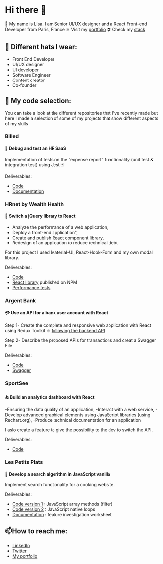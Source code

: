 # Hi there 👋
🦄 My name is Lisa. I am Senior UI/UX designer and a React Front-end Developer from Paris, France 
⚛️ Visit my [portfolio](https://www.lisafrontdev.com/)
🛠️ Check my [stack](https://stackshare.io/liloucode/my-stack)

## 🧢 Different hats I wear:
- Front End Developer
- UI/UX designer
- UI developer
- Software Engineer
- Content creator
- Co-founder
 
## 🔭 My code selection:
You can take a look at the different repositories that I've recently made but  here I made a selection of some of my projects that show different aspects of my skills

### Billed
#### 🐞 Debug and test an HR SaaS 
Implementation of tests on the “expense report” functionality (unit test & integration test) using Jest 🃏

Deliverables:
- [Code](https://github.com/LilouCode/LisaLox_9_29032022)
- [Documentation](https://quiver-unicorn-0a5.notion.site/Billed-a133da246e314764b094652af29c71db)

### HRnet by Wealth Health
#### 🚀 Switch a jQuery library to React
- Analyze the performance of a web application,
- Deploy a front-end application",
- Create and publish React component library,
- Redesign of an application to reduce technical debt

For this project I used Material-UI, React-Hook-Form and my own modal library.

Deliverables:
- [Code](https://github.com/LilouCode/lisalox_14_18072022)
- [React library](https://www.npmjs.com/package/liloucode-just-a-modal) published on NPM
- [Performance tests](https://quiver-unicorn-0a5.notion.site/HRnet-by-Wealth-Health-9754cc91cb9149e2aace6f346f1e8c3b)

### Argent Bank
#### 💳 Use an API for a bank user account with React
Step 1- Create the complete and responsive web application with React using Redux Toolkit ⚛️ [following the backend API](https://github.com/OpenClassrooms-Student-Center/Project-10-Bank-API)

Step 2- Describe the proposed APIs for transactions and creat a Swagger File

Deliverables:
- [Code](https://github.com/LilouCode/lisalox_13_13062022)
- [Swagger](https://www.notion.so/Argent-Bank-bbff5d851017403cad788f0b47fe2652)

### SportSee
#### ⛹️ Build an analytics dashboard with React
-Ensuring the data quality of an application,
-Interact with a web service,
-Develop advanced graphical elements using JavaScript libraries (using Rechart.org),
-Produce technical documentation for an application

I aslo create a feature to give the possibility to the dev to switch the API.

Deliverables:
- [Code](https://github.com/LilouCode/LisaLox_12_19052022)


### Les Petits Plats
#### 🔎 Develop a search algorithm in JavaScript vanilla
Implement search functionality for a cooking website.

Deliverables:
- [Code version 1](https://github.com/LilouCode/LisaLox_7_28022022/tree/algorithm1) : JavaScript array methods (filter)
- [Code version 2](https://github.com/LilouCode/LisaLox_7_28022022/tree/algorithm2) : JavaScript native loops
- [Documentation](https://quiver-unicorn-0a5.notion.site/Les-Petits-Plats-1e1b4e7bf9e2435082a76bd89b73a22c) : feature investigation worksheet
 
 
 ## 📫How to reach me:
 - [LinkedIn](https://www.linkedin.com/in/lisa-lox-frontdev/)
 - [Twitter](https://twitter.com/LilouCode)
 - [My portfolio](https://www.lisafrontdev.com/)
<!--
**LilouCode/LilouCode** is a ✨ _special_ ✨ repository because its `README.md` (this file) appears on your GitHub profile.

Here are some ideas to get you started:

- 🔭 I’m currently working on ...
- 🌱 I’m currently learning ...
- 👯 I’m looking to collaborate on ...
- 🤔 I’m looking for help with ...
- 💬 Ask me about ...
- 📫 How to reach me: ...
- 😄 Pronouns: ...
- ⚡ Fun fact: ...
-->
